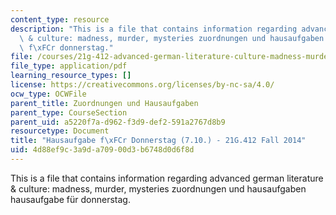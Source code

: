 ```yaml
---
content_type: resource
description: "This is a file that contains information regarding advanced german literature\
  \ & culture: madness, murder, mysteries zuordnungen und hausaufgaben hausaufgabe\
  \ f\xFCr donnerstag."
file: /courses/21g-412-advanced-german-literature-culture-madness-murder-mysteries-fall-2014/4d88ef9c3a9da70900d3b6748d0d6f8d_MIT21G_412F14_Donnerstag.pdf
file_type: application/pdf
learning_resource_types: []
license: https://creativecommons.org/licenses/by-nc-sa/4.0/
ocw_type: OCWFile
parent_title: Zuordnungen und Hausaufgaben
parent_type: CourseSection
parent_uid: a5220f7a-d962-f3d9-def2-591a2767d8b9
resourcetype: Document
title: "Hausaufgabe f\xFCr Donnerstag (7.10.) - 21G.412 Fall 2014"
uid: 4d88ef9c-3a9d-a709-00d3-b6748d0d6f8d
---
```

This is a file that contains information regarding advanced german literature & culture: madness, murder, mysteries zuordnungen und hausaufgaben hausaufgabe für donnerstag.
